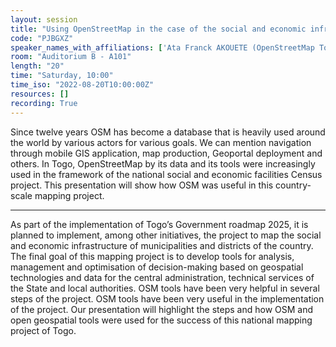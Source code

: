 ```yaml
---
layout: session
title: "Using OpenStreetMap in the case of the social and economic infrastructure mapping project of Togo"
code: "PJBGXZ"
speaker_names_with_affiliations: ['Ata Franck AKOUETE (OpenStreetMap Togo)']
room: "Auditorium B - A101"
length: "20"
time: "Saturday, 10:00"
time_iso: "2022-08-20T10:00:00Z"
resources: []
recording: True
---
```


Since twelve years OSM has become a database that is heavily used around the world by various actors for various goals. We can mention navigation through mobile GIS application, map production, Geoportal deployment and others. In Togo, OpenStreetMap by its data and its tools were increasingly used in the framework of the national social and economic facilities Census project. This presentation will show how OSM was useful in this country-scale mapping project.

<hr>

As part of the implementation of Togo’s Government roadmap 2025, it is planned to implement, among other initiatives, the project to map the social and economic infrastructure of municipalities and districts of the country. The final goal of this mapping project is to develop tools for analysis, management and optimisation of decision-making based on geospatial technologies and data for the central administration, technical services of the State and local authorities. OSM tools have been very helpful in several steps of the project. OSM tools have been very useful in the implementation of the project. Our presentation will highlight the steps and how OSM and open geospatial tools were used for the success of this national mapping project of Togo.

